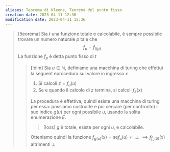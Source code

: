 ```yaml
---
aliases: Teorema di Kleene, Teorema del punto fisso
creation date: 2023-04-11 12:36
modification date: 2023-04-11 12:36
---
```


>[!teorema]
>Sia $t$ una funzione totale e calcolabile, è sempre possibile trovare un numero naturale $p$ tale che
>$$f_{p} = f_{t(p)}$$
>La funzione $f_{p}$ è detta punto fisso di $t$
>
>>[!dim]
>>Sia $u \in \mathbb{N}$, definiamo una macchina di turing che effettui la seguent eprocedura sul valore in ingresso $x$
>>1. Si calcoli $z = f_{u}(u)$
>>2. Se e quando il calcolo di $z$ termina, si calcoli $f_{z}(x)$
>>
>>La procedura è effettiva, quindi esiste una macchina di turing per essa:
>>possiamo costruirle e poi cercare (per confronto) il suo indice $g(u)$ per ogni possibile $u$, usando la solita enumerazione $E$.
>>
>>>[!oss]
>>>$g$ è totale, esiste per ogni $u$, e calcolabile.
>>
>>Otteniamo quindi la funzione $f_{g(u)}(x) = \text{se} f_{u}(u) \neq \perp \implies f_{f_{u}(u)}(x)$ altrimenti $\perp$



